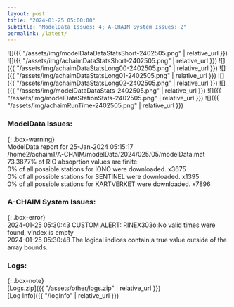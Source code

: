 ```yaml
---
layout: post
title: "2024-01-25 05:00:00"
subtitle: "ModelData Issues: 4; A-CHAIM System Issues: 2"
permalink: /latest/
---
```


![]({{ "/assets/img/modelDataDataStatsShort-2402505.png" | relative_url }})
![]({{ "/assets/img/achaimDataStatsShort-2402505.png" | relative_url }})
![]({{ "/assets/img/achaimDataStatsLong00-2402505.png" | relative_url }})
![]({{ "/assets/img/achaimDataStatsLong01-2402505.png" | relative_url }})
![]({{ "/assets/img/achaimDataStatsLong02-2402505.png" | relative_url }})
![]({{ "/assets/img/modelDataDataStats-2402505.png" | relative_url }})
![]({{ "/assets/img/modelDataStationStats-2402505.png" | relative_url }})
![]({{ "/assets/img/achaimRunTime-2402505.png" | relative_url }})


### ModelData Issues:  
  
{: .box-warning}  
 ModelData report for 25-Jan-2024 05:15:17   
 /home2/achaim1/A-CHAIM/modelData/2024/025/05/modelData.mat   
 73.3877% of RIO absoprtion values are finite   
 0% of all possible stations for IONO were downloaded. x3675   
 0% of all possible stations for SENTINEL were downloaded. x1395   
 0% of all possible stations for KARTVERKET were downloaded. x7896   
  
### A-CHAIM System Issues:  
  
{: .box-error}  
2024-01-25 05:30:43 CUSTOM ALERT: RINEX303o:No valid times were found, vIndex is empty  
2024-01-25 05:30:48 The logical indices contain a true value outside of the array bounds.  

### Logs:  
  
{: .box-note}  
[Logs.zip]({{ "/assets/other/logs.zip" | relative_url }})  
[Log Info]({{ "/logInfo" | relative_url }})  
